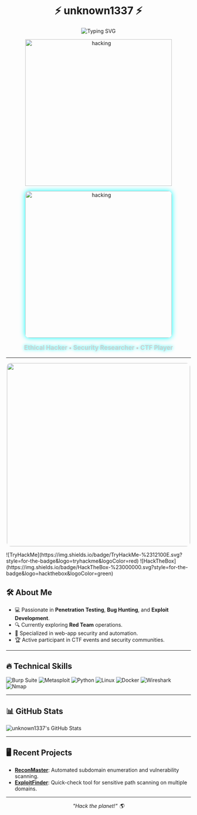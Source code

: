 <h1 align="center">⚡ unknown1337 ⚡</h1>

<p align="center">
<p align="center">
  <img src="https://readme-typing-svg.demolab.com?font=Fira+Code&duration=3000&pause=500&color=00FFFF&center=true&vCenter=true&width=435&lines=CTF+Player;Bug+Bounty+Hunter;Linux+Exploit+Researcher;Cyber+Ops+%2F+Red+Team" alt="Typing SVG" />
</p>
<p align="center">
    <img src="assets/cyber-security.gif" alt="hacking" width="400"/>
</p>

<p align="center">
    <img src="assets/cyber-security.gif" alt="hacking" width="400" style="border-radius: 10px; box-shadow: 0 0 15px #00ffff;" />
<p align="center" style="font-size: 1.2em; font-weight: bold; color: #ccc; text-shadow: 0 0 10px #0ff;">
  Ethical Hacker • Security Researcher • CTF Player
</p>

<hr/>

<p align="center">
  <img src="https://media3.giphy.com/media/v1.Y2lkPTc5MGI3NjExd3h6a3k0YzFpcXQ2ZWxmMDdiYjk0NzFnN28wOG96NjV5M285azUwNiZlcD12MV9pbnRlcm5hbF9naWZfYnlfaWQmY3Q9Zw/6OrCT1jVbonHG/giphy.gif" width="500" style="border-radius: 10px;" />
</p>
![TryHackMe](https://img.shields.io/badge/TryHackMe-%2312100E.svg?style=for-the-badge&logo=tryhackme&logoColor=red)
![HackTheBox](https://img.shields.io/badge/HackTheBox-%23000000.svg?style=for-the-badge&logo=hackthebox&logoColor=green)

## 🛠️ About Me

- 💻 Passionate in **Penetration Testing**, **Bug Hunting**, and **Exploit Development**.
- 🔍 Currently exploring **Red Team** operations.
- 🎯 Specialized in web-app security and automation.
- 🏆 Active participant in CTF events and security communities.

---

## 🔥 Technical Skills

![Burp Suite](https://img.shields.io/badge/-Burp%20Suite-FF7139?style=flat&logo=portswigger&logoColor=white)
![Metasploit](https://img.shields.io/badge/-Metasploit-blue?style=flat&logo=Metasploit&logoColor=white)
![Python](https://img.shields.io/badge/-Python-3776AB?style=flat&logo=Python&logoColor=white)
![Linux](https://img.shields.io/badge/-Linux-FCC624?style=flat&logo=Linux&logoColor=black)
![Docker](https://img.shields.io/badge/-Docker-2496ED?style=flat&logo=Docker&logoColor=white)
![Wireshark](https://img.shields.io/badge/-Wireshark-1679A7?style=flat&logo=Wireshark&logoColor=white)
![Nmap](https://img.shields.io/badge/-Nmap-4A154B?style=flat&logo=Nmap&logoColor=white)

---

## 📊 GitHub Stats

![unknown1337's GitHub Stats](https://github-readme-stats.vercel.app/api?username=unknown1337&show_icons=true&theme=radical)

---

## 🖥️ Recent Projects

- [**ReconMaster**](#): Automated subdomain enumeration and vulnerability scanning.
- [**ExploitFinder**](#): Quick-check tool for sensitive path scanning on multiple domains.

---

<p align="center">
   <i>"Hack the planet!" 🌎</i>
</p>

